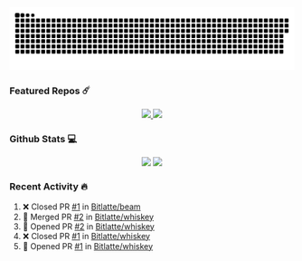 <div align='center'>
  <img src='https://raw.githubusercontent.com/Bitlatte/Bitlatte/output/github-snake.svg' />
</div>

### Featured Repos :comet:
<div align='center'>
  <a href='https://github.com/Bitlatte/beam'>
    <img width='49.5%' src='https://github-readme-stats.vercel.app/api/pin/?username=Bitlatte&repo=beam' />
  </a>
  <a href='https://github.com/Bitlatte/barrel'>
    <img width='49.5%' src='https://github-readme-stats.vercel.app/api/pin/?username=Bitlatte&repo=barrel' />
  </a>
</div>

### Github Stats :computer:
<div align='center'>
  <img width='49.5%' src='https://github-readme-stats.vercel.app/api?username=Bitlatte&show_icons=true&hide_border=true' />
  <img width='49.5%' src='https://github-readme-streak-stats.herokuapp.com/?user=Bitlatte&hide_border=true' />
  <!--
  <img width='99%'  src='https://activity-graph.herokuapp.com/graph?username=Bitlatte&theme=minimal&hide_border=true' />
  -->
</div>

### Recent Activity :fire:
<!--START_SECTION:activity-->
1. ❌ Closed PR [#1](https://github.com/Bitlatte/beam/pull/1) in [Bitlatte/beam](https://github.com/Bitlatte/beam)
2. 🎉 Merged PR [#2](https://github.com/Bitlatte/whiskey/pull/2) in [Bitlatte/whiskey](https://github.com/Bitlatte/whiskey)
3. 💪 Opened PR [#2](https://github.com/Bitlatte/whiskey/pull/2) in [Bitlatte/whiskey](https://github.com/Bitlatte/whiskey)
4. ❌ Closed PR [#1](https://github.com/Bitlatte/whiskey/pull/1) in [Bitlatte/whiskey](https://github.com/Bitlatte/whiskey)
5. 💪 Opened PR [#1](https://github.com/Bitlatte/whiskey/pull/1) in [Bitlatte/whiskey](https://github.com/Bitlatte/whiskey)
<!--END_SECTION:activity-->
